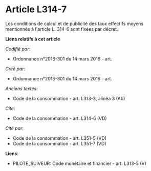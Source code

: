 # Article L314-7

Les conditions de calcul et de publicité des taux effectifs moyens mentionnés à l'article L. 314-6 sont fixées par décret.

**Liens relatifs à cet article**

_Codifié par_:

  - Ordonnance n°2016-301 du 14 mars 2016 - art.

_Créé par_:

  - Ordonnance n°2016-301 du 14 mars 2016 - art.

_Anciens textes_:

  - Code de la consommation - art. L313-3, alinéa 3 (Ab)

_Cite_:

  - Code de la consommation - art. L314-6 (VD)

_Cité par_:

  - Code de la consommation - art. L351-5 (VD)
  - Code de la consommation - art. L351-7 (VD)

**Liens**:

  - PILOTE_SUIVEUR: Code monétaire et financier - art. L313-5 (V)
